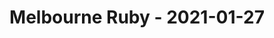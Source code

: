 ---
layout: post
title: Melbourne Ruby - 2021-01-27
datetime: 2021-01-27 18:00:00.000000000 -05:00
name: Melbourne Ruby
external_url: https://www.meetup.com/Ruby-On-Rails-Oceania-Melbourne/events/268079371/
---